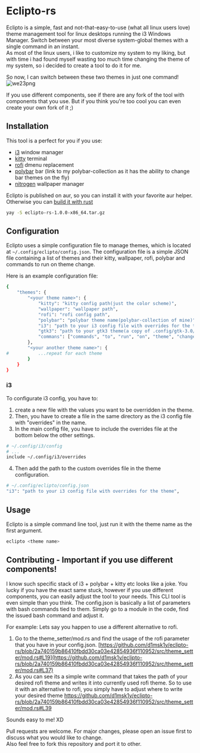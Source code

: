 # Eclipto-rs

Eclipto is a simple, fast and not-that-easy-to-use (what all linux users love) theme management tool for linux desktops running the i3 Windows Manager.
Switch between your most diverse system-global themes with a single command in an instant.  
As most of the linux users, i like to customize my system to my liking, but with time i had found myself wasting too
much time changing the theme of my system, so i decided to create a tool to do it for me.

So now, I can switch between these two themes in just one command!
![we23png](https://github.com/user-attachments/assets/23e44c93-2546-4e04-82dd-a6e73e10d284)

If you use different components, see if there are any fork of the tool with components that you use. But if you think you're too cool you can even create your own fork of it ;)


## Installation

This tool is a perfect for you if you use:

- [i3](https://i3wm.org/) window manager
- [kitty](https://sw.kovidgoyal.net/kitty/) terminal
- [rofi](https://github.com/davatorium/rofi) dmenu replacement
- [polybar](https://github.com/d1msk1y/polybar-collection) bar (link to my polybar-collection as it has the ability to
  change bar themes on the fly)
- [nitrogen](https://github.com/l3ib/nitrogen) wallpaper manager

Eclipto is published on aur, so you can install it with your favorite aur helper. Otherwise you can [build it with rust](https://doc.rust-lang.org/book/ch01-03-hello-cargo.html#building-and-running-a-cargo-project)

```bash
yay -S eclipto-rs-1.0.0-x86_64.tar.gz
```

## Configuration

Eclipto uses a simple configuration file to manage themes, which is located
at `~/.config/eclipto/config.json`. The configuration file is a simple JSON file containing a list of themes and their
kitty, wallpaper, rofi, polybar and commands to run on theme change.

Here is an example configuration file:

```bash
{
	"themes": {
		"<your theme name>": {
			"kitty": "kitty config path(just the color scheme)",
			"wallpaper": "wallpaper path",
			"rofi": "rofi config path",
			"polybar": "polybar theme name(polybar-collection of mine)",
			"i3": "path to your i3 config file with overrides for the theme",
			"gtk3": "path to your gtk3 theme(a copy of .config/gtk-3.0/settings.ini)",
            "commans": ["commands", "to", "run", "on", "theme", "change"]
		},
		"<your another theme name>": {
#			...repeat for each theme
		}
	}
}
```

### i3

To configurate i3 config, you have to:

1. create a new file with the values you want to be overridden in the theme.
2. Then, you have to create a file in the same directory as the i3 config file with "overrides" in the name.
3. In the main config file, you have to include the overrides file at the bottom below the other settings.

```bash
# ~/.config/i3/config
# ...
include ~/.config/i3/overrides
```

4. Then add the path to the custom overrides file in the theme configuration.

```bash
# ~/.config/eclipto/config.json
"i3": "path to your i3 config file with overrides for the theme",
```

## Usage

Eclipto is a simple command line tool, just run it with the theme name as the first argument.

```bash
eclipto <theme name>
```

## Contributing - Important if you use different components!
I know such specific stack of i3 + polybar + kitty etc looks like a joke. You lucky if you have the exact same stuck, however if you use different components, you can easily adjust the tool to your needs. This CLI tool is even simple than you think. The config.json is basically a list of parameters with bash commands tied to them. Simply go to a module in the code, find the issued bash command and adjust it.

For example:
Lets say you happen to use a different alternative to rofi. 
1. Go to the theme_setter/mod.rs and find the usage of the rofi parameter that you have in your config.json. [https://github.com/d1msk1y/eclipto-rs/blob/2a740159b86410fbdd30ca03e42854936f110952/src/theme_setter/mod.rs#L19](https://github.com/d1msk1y/eclipto-rs/blob/2a740159b86410fbdd30ca03e42854936f110952/src/theme_setter/mod.rs#L37)
2. As you can see its a simple write command that takes the path of your desired rofi theme and writes it into currently used rofi theme. So to use it with an alternative to rofi, you simply have to adjust where to write your desired theme https://github.com/d1msk1y/eclipto-rs/blob/2a740159b86410fbdd30ca03e42854936f110952/src/theme_setter/mod.rs#L39

Sounds easy to me! XD 

Pull requests are welcome. For major changes, please open an issue first to discuss what you would like to change.  
Also feel free to fork this repository and port it to other.

